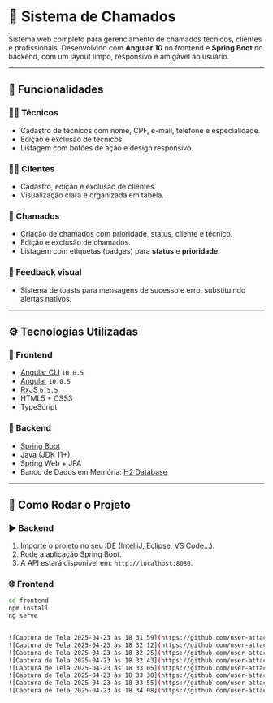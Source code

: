 # 💼 Sistema de Chamados

Sistema web completo para gerenciamento de chamados técnicos, clientes e profissionais. Desenvolvido com **Angular 10** no frontend e **Spring Boot** no backend, com um layout limpo, responsivo e amigável ao usuário.

---

## 📌 Funcionalidades

### 👨‍🔧 Técnicos
- Cadastro de técnicos com nome, CPF, e-mail, telefone e especialidade.
- Edição e exclusão de técnicos.
- Listagem com botões de ação e design responsivo.

### 🧑‍💼 Clientes
- Cadastro, edição e exclusão de clientes.
- Visualização clara e organizada em tabela.

### 📝 Chamados
- Criação de chamados com prioridade, status, cliente e técnico.
- Edição e exclusão de chamados.
- Listagem com etiquetas (badges) para **status** e **prioridade**.

### 🔔 Feedback visual
- Sistema de toasts para mensagens de sucesso e erro, substituindo alertas nativos.

---

## ⚙️ Tecnologias Utilizadas

### 🔹 Frontend

- [Angular CLI](https://angular.io/cli) `10.0.5`
- [Angular](https://angular.io/) `10.0.5`
- [RxJS](https://rxjs.dev/) `6.5.5`
- HTML5 + CSS3
- TypeScript

### 🔹 Backend

- [Spring Boot](https://spring.io/projects/spring-boot)
- Java (JDK 11+)
- Spring Web + JPA
- Banco de Dados em Memória: [H2 Database](https://www.h2database.com)

---

## 🚀 Como Rodar o Projeto

### ▶️ Backend

1. Importe o projeto no seu IDE (IntelliJ, Eclipse, VS Code...).
2. Rode a aplicação Spring Boot.
3. A API estará disponível em: `http://localhost:8080`.

### 🌐 Frontend

```bash
cd frontend
npm install
ng serve


![Captura de Tela 2025-04-23 às 18 31 59](https://github.com/user-attachments/assets/e5a9e8ef-4041-486a-9526-e21e46bf2575)
![Captura de Tela 2025-04-23 às 18 32 12](https://github.com/user-attachments/assets/4d77b6e0-b0a1-4f56-ac27-21345ce8afc2)
![Captura de Tela 2025-04-23 às 18 32 25](https://github.com/user-attachments/assets/d4128f3d-5b86-48c1-b5f2-afaaf1676953)
![Captura de Tela 2025-04-23 às 18 32 43](https://github.com/user-attachments/assets/f445032f-d770-4a65-a15f-2ec1e68af7be)
![Captura de Tela 2025-04-23 às 18 33 05](https://github.com/user-attachments/assets/146be74a-fbb8-4107-8492-2554b4e04456)
![Captura de Tela 2025-04-23 às 18 33 30](https://github.com/user-attachments/assets/a269e229-344b-4104-992a-0bc8d11cc3d4)
![Captura de Tela 2025-04-23 às 18 33 55](https://github.com/user-attachments/assets/a692becf-0d88-4bf8-9b54-60057a8fef7d)
![Captura de Tela 2025-04-23 às 18 34 08](https://github.com/user-attachments/assets/20816a16-f2a1-4a3b-8a02-875f6938ce35)
